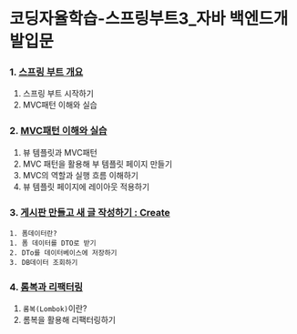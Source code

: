 # 코딩자율학습-스프링부트3_자바 백엔드개발입문

### 1. [스프링 부트 개요](1.%20스프링%20부트%20개요.md)
     
   1. 스프링 부트 시작하기
   1. MVC패턴 이해와 실습
### 2. [MVC패턴 이해와 실습](2.%20MVC패턴_이해와_실습.md)

   1. 뷰 템플릿과 MVC패턴
   1. MVC 패턴을 활용해 부 템플릿 페이지 만들기
   1. MVC의 역할과 실행 흐름 이해하기
   1. 뷰 템플릿 페이지에 레이아웃 적용하기
   
### 3. [게시판 만들고 새 글 작성하기 : Create](3.게시판만들고새글작성.md)

    1. 폼데이터란?
    1. 폼 데이터를 DTO로 받기
    2. DTo를 데이터베이스에 저장하기
    3. DB데이터 조회하기

### 4. [롬복과 리팩터링](4.롬복과리팩터링.md)

   1. `롬복(Lombok)`이란?
   1. 롬복을 활용해 리팩터링하기
    